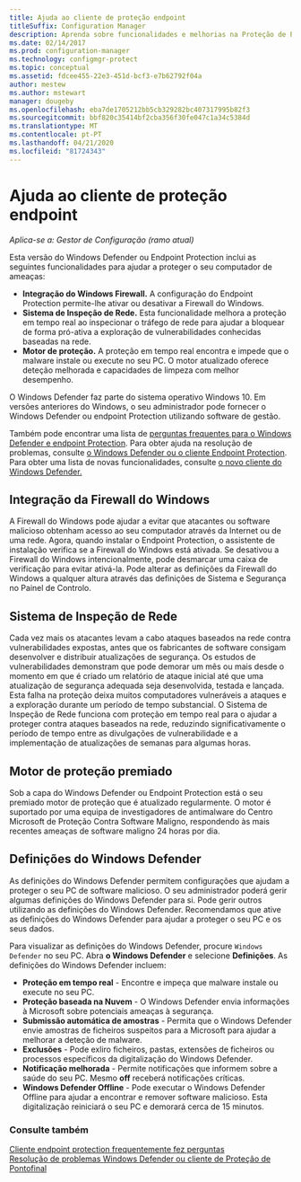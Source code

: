 ```yaml
---
title: Ajuda ao cliente de proteção endpoint
titleSuffix: Configuration Manager
description: Aprenda sobre funcionalidades e melhorias na Proteção de Pontofinal que melhor o ajudem a proteger o seu computador de ameaças.
ms.date: 02/14/2017
ms.prod: configuration-manager
ms.technology: configmgr-protect
ms.topic: conceptual
ms.assetid: fdcee455-22e3-451d-bcf3-e7b62792f04a
author: mestew
ms.author: mstewart
manager: dougeby
ms.openlocfilehash: eba7de1705212bb5cb329282bc407317995b82f3
ms.sourcegitcommit: bbf820c35414bf2cba356f30fe047c1a34c5384d
ms.translationtype: MT
ms.contentlocale: pt-PT
ms.lasthandoff: 04/21/2020
ms.locfileid: "81724343"
---
```

# <a name="endpoint-protection-client-help"></a>Ajuda ao cliente de proteção endpoint

*Aplica-se a: Gestor de Configuração (ramo atual)*


Esta versão do Windows Defender ou Endpoint Protection inclui as seguintes funcionalidades para ajudar a proteger o seu computador de ameaças:  

-   **Integração do Windows Firewall.** A configuração do Endpoint Protection permite-lhe ativar ou desativar a Firewall do Windows.  
-   **Sistema de Inspeção de Rede.** Esta funcionalidade melhora a proteção em tempo real ao inspecionar o tráfego de rede para ajudar a bloquear de forma pró-ativa a exploração de vulnerabilidades conhecidas baseadas na rede.  
-   **Motor de proteção.** A proteção em tempo real encontra e impede que o malware instale ou execute no seu PC. O motor atualizado oferece deteção melhorada e capacidades de limpeza com melhor desempenho.  

O Windows Defender faz parte do sistema operativo Windows 10.  Em versões anteriores do Windows, o seu administrador pode fornecer o Windows Defender ou endpoint Protection utilizando software de gestão.

Também pode encontrar uma lista de [perguntas frequentes para o Windows Defender e endpoint Protection](endpoint-protection-client-faq.md). Para obter ajuda na resolução de problemas, consulte [o Windows Defender ou o cliente Endpoint Protection](troubleshoot-endpoint-client.md). Para obter uma lista de novas funcionalidades, consulte [o novo cliente do Windows Defender.](https://support.microsoft.com/help/29276/windows-10-whats-new-in-windows-defender)

## <a name="windows-firewall-integration"></a>Integração da Firewall do Windows  
 A Firewall do Windows pode ajudar a evitar que atacantes ou software malicioso obtenham acesso ao seu computador através da Internet ou de uma rede. Agora, quando instalar o Endpoint Protection, o assistente de instalação verifica se a Firewall do Windows está ativada. Se desativou a Firewall do Windows intencionalmente, pode desmarcar uma caixa de verificação para evitar ativá-la. Pode alterar as definições da Firewall do Windows a qualquer altura através das definições de Sistema e Segurança no Painel de Controlo.  

## <a name="network-inspection-system"></a>Sistema de Inspeção de Rede  
 Cada vez mais os atacantes levam a cabo ataques baseados na rede contra vulnerabilidades expostas, antes que os fabricantes de software consigam desenvolver e distribuir atualizações de segurança. Os estudos de vulnerabilidades demonstram que pode demorar um mês ou mais desde o momento em que é criado um relatório de ataque inicial até que uma atualização de segurança adequada seja desenvolvida, testada e lançada. Esta falha na proteção deixa muitos computadores vulneráveis a ataques e a exploração durante um período de tempo substancial. O Sistema de Inspeção de Rede funciona com proteção em tempo real para o ajudar a proteger contra ataques baseados na rede, reduzindo significativamente o período de tempo entre as divulgações de vulnerabilidade e a implementação de atualizações de semanas para algumas horas.  

## <a name="award-winning-protection-engine"></a>Motor de proteção premiado  
 Sob a capa do Windows Defender ou Endpoint Protection está o seu premiado motor de proteção que é atualizado regularmente. O motor é suportado por uma equipa de investigadores de antimalware do Centro Microsoft de Proteção Contra Software Maligno, respondendo às mais recentes ameaças de software maligno 24 horas por dia.  

## <a name="windows-defender-settings"></a>Definições do Windows Defender
As definições do Windows Defender permitem configurações que ajudam a proteger o seu PC de software malicioso. O seu administrador poderá gerir algumas definições do Windows Defender para si. Pode gerir outros utilizando as definições do Windows Defender. Recomendamos que ative as definições do Windows Defender para ajudar a proteger o seu PC e os seus dados.

Para visualizar as definições do Windows Defender, procure `Windows Defender` no seu PC. Abra **o Windows Defender** e selecione **Definições**. As definições do Windows Defender incluem:
- **Proteção em tempo real** - Encontre e impeça que malware instale ou execute no seu PC.
- **Proteção baseada na Nuvem** - O Windows Defender envia informações à Microsoft sobre potenciais ameaças à segurança.
- **Submissão automática de amostras** - Permita que o Windows Defender envie amostras de ficheiros suspeitos para a Microsoft para ajudar a melhorar a deteção de malware.
- **Exclusões** - Pode exliro ficheiros, pastas, extensões de ficheiros ou processos específicos da digitalização do Windows Defender.
- **Notificação melhorada** - Permite notificações que informem sobre a saúde do seu PC. Mesmo **off** receberá notificações críticas.
- **Windows Defender Offline** - Pode executar o Windows Defender Offline para ajudar a encontrar e remover software malicioso. Esta digitalização reiniciará o seu PC e demorará cerca de 15 minutos.

### <a name="see-also"></a>Consulte também  
 [Cliente endpoint protection frequentemente fez perguntas](endpoint-protection-client-faq.md)   
 [Resolução de problemas Windows Defender ou cliente de Proteção de Pontofinal](troubleshoot-endpoint-client.md)
